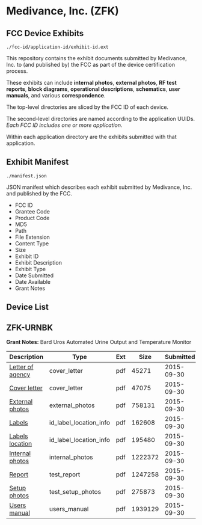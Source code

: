 # Medivance, Inc. (ZFK)
## FCC Device Exhibits

```
./fcc-id/application-id/exhibit-id.ext
```

This repository contains the exhibit documents submitted by Medivance, Inc. to (and published by) the FCC as part of the device certification process.

These exhibits can include **internal photos**, **external photos**, **RF test reports**, **block diagrams**, **operational descriptions**, **schematics**, **user manuals**, and various **correspondence**.

The top-level directories are sliced by the FCC ID of each device.

The second-level directories are named according to the application UUIDs. *Each FCC ID includes one or more application.*

Within each application directory are the exhibits submitted with that application. 

## Exhibit Manifest

```
./manifest.json
```

JSON manifest which describes each exhibit submitted by Medivance, Inc. and published by the FCC.

- FCC ID
- Grantee Code
- Product Code
- MD5
- Path
- File Extension
- Content Type
- Size
- Exhibit ID
- Exhibit Description
- Exhibit Type
- Date Submitted
- Date Available
- Grant Notes

## Device List
## ZFK-URNBK
**Grant Notes:** Bard Uros Automated Urine Output and Temperature Monitor

| Description | Type | Ext | Size | Submitted | Available |
| ----------- | ---- | --- | ---- | --------- | --------- |
| [Letter of agency](ZFK-URNBK/7ac3d5afc8ae4ea9518c90f74a9667bf/2769018.pdf) | cover_letter | pdf | 45271 | 2015-09-30 | 2015-09-30 |
| [Cover letter](ZFK-URNBK/7ac3d5afc8ae4ea9518c90f74a9667bf/2769025.pdf) | cover_letter | pdf | 47075 | 2015-09-30 | 2015-09-30 |
| [External photos](ZFK-URNBK/7ac3d5afc8ae4ea9518c90f74a9667bf/2769026.pdf) | external_photos | pdf | 758131 | 2015-09-30 | 2015-09-30 |
| [Labels](ZFK-URNBK/7ac3d5afc8ae4ea9518c90f74a9667bf/2769027.pdf) | id_label_location_info | pdf | 162608 | 2015-09-30 | 2015-09-30 |
| [Labels location](ZFK-URNBK/7ac3d5afc8ae4ea9518c90f74a9667bf/2769028.pdf) | id_label_location_info | pdf | 195480 | 2015-09-30 | 2015-09-30 |
| [Internal photos](ZFK-URNBK/7ac3d5afc8ae4ea9518c90f74a9667bf/2769029.pdf) | internal_photos | pdf | 1222372 | 2015-09-30 | 2015-09-30 |
| [Report](ZFK-URNBK/7ac3d5afc8ae4ea9518c90f74a9667bf/2769030.pdf) | test_report | pdf | 1247258 | 2015-09-30 | 2015-09-30 |
| [Setup photos](ZFK-URNBK/7ac3d5afc8ae4ea9518c90f74a9667bf/2769043.pdf) | test_setup_photos | pdf | 275873 | 2015-09-30 | 2015-09-30 |
| [Users manual](ZFK-URNBK/7ac3d5afc8ae4ea9518c90f74a9667bf/2769044.pdf) | users_manual | pdf | 1939129 | 2015-09-30 | 2015-09-30 |
